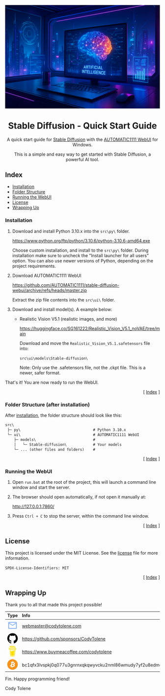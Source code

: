 <div align="center">
  <img align="center" src=".github/images/logo.png" />
  <h1 align="center">Stable Diffusion - Quick Start Guide</h1>
  <p align="center">
    A quick start guide for <a href="https://stability.ai/">Stable Diffusion</a> with the <a href="https://github.com/AUTOMATIC1111/stable-diffusion-webui">AUTOMATIC1111 WebUI</a> for Windows.
  </p>
  <p>
   This is a simple and easy way to get started with Stable Diffusion, a powerful AI tool.
  </p>
</div>

<!---------------------------------------------------------------------------->
<!---------------------------------------------------------------------------->
<!---------------------------------------------------------------------------->

## Index <a name="index"></a>

- [Installation](#installation)
- [Folder Structure](#folder-structure)
- [Running the WebUI](#running)
- [License](#license)
- [Wrapping Up](#wrapping-up)

### Installation <a id="installation"></a>

1. Download and install Python 3.10.x into the `src\py\` folder.

   https://www.python.org/ftp/python/3.10.6/python-3.10.6-amd64.exe

   Choose custom installation, and install to the `src\py\` folder. During installation make sure to uncheck the "Install launcher for all users" option. You can also use newer versions of Python, depending on the project requirements.

2. Download AUTOMATIC1111 WebUI

   https://github.com/AUTOMATIC1111/stable-diffusion-webui/archive/refs/heads/master.zip

   Extract the zip file contents into the `src\ui\` folder.

3. Download and install model(s). A example below:

   - Realistic Vision V5.1 (realistic images, and more)

     https://huggingface.co/SG161222/Realistic_Vision_V5.1_noVAE/tree/main

     Download and move the `Realistic_Vision_V5.1.safetensors` file into:

     `src\ui\models\Stable-diffusion\`

     Note: Only use the .safetensors file, not the .ckpt file. This is a newer, safer format.

That's it! You are now ready to run the WebUI.

<p align="right">[ <a href="#index">Index</a> ]</p>

<!---------------------------------------------------------------------------->
<!---------------------------------------------------------------------------->
<!---------------------------------------------------------------------------->

### Folder Structure (after installation) <a id="folder-structure"></a>

After [installation](#installation), the folder structure should look like this:

```
src\
 ├─ py\                                 # Python 3.10.x
 └─ ui\                                 # AUTOMATIC1111 WebUI
    ├─ models\                          #
    │   └─ Stable-diffusion\            # Your models
    └─ ... (other files and folders)    #
```

<p align="right">[ <a href="#index">Index</a> ]</p>

<!---------------------------------------------------------------------------->
<!---------------------------------------------------------------------------->
<!---------------------------------------------------------------------------->

### Running the WebUI <a id="running"></a>

1. Open `run.bat` at the root of the project, this will launch a command line window and start the server.

2. The browser should open automatically, if not open it manually at:

   http://127.0.0.1:7860/

3. Press `Ctrl + C` to stop the server, within the command line window.

<p align="right">[ <a href="#index">Index</a> ]</p>

<!---------------------------------------------------------------------------->
<!---------------------------------------------------------------------------->
<!---------------------------------------------------------------------------->

## License <a name="license"></a>

This project is licensed under the MIT License. See the [license](/LICENSE.md) file for more
information.

`SPDX-License-Identifiers: MIT`

<p align="right">[ <a href="#index">Index</a> ]</p>

<!---------------------------------------------------------------------------->
<!---------------------------------------------------------------------------->
<!---------------------------------------------------------------------------->

## Wrapping Up <a name="wrapping-up"></a>

Thank you to all that made this project possible!

| Type                                                                      | Info                                                           |
| :------------------------------------------------------------------------ | :------------------------------------------------------------- |
| <img width="48" src=".github/images/ng-icons/email.svg" />                | webmaster@codytolene.com                                       |
| <img width="48" src=".github/images/simple-icons/github.svg" />           | https://github.com/sponsors/CodyTolene                         |
| <img width="48" src=".github/images/simple-icons/buymeacoffee.svg" />     | https://www.buymeacoffee.com/codytolene                        |
| <img width="48" src=".github/images/simple-icons/bitcoin-btc-logo.svg" /> | bc1qfx3lvspkj0q077u3gnrnxqkqwyvcku2nml86wmudy7yf2u8edmqq0a5vnt |

Fin. Happy programming friend!

Cody Tolene
